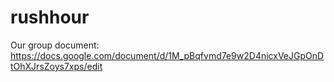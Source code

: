 # rushhour
Our group document:
https://docs.google.com/document/d/1M_pBqfvmd7e9w2D4nicxVeJGpOnDtOhXJrsZoys7xps/edit
